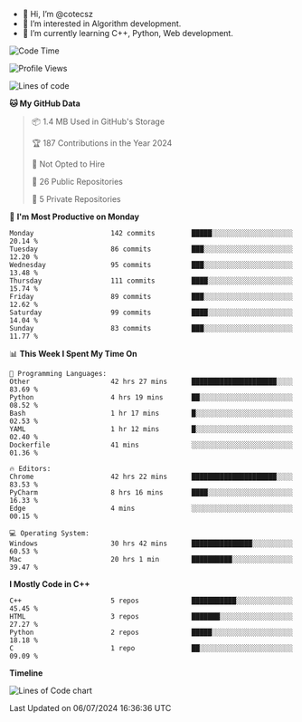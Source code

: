 - 👋 Hi, I’m @cotecsz
- 👀 I’m interested in Algorithm development.
- 🌱 I’m currently learning C++, Python, Web development.

<!---
cotecsz/cotecsz is a ✨ special ✨ repository because its `README.md` (this file) appears on your GitHub profile.
You can click the Preview link to take a look at your changes.
--->

<!--START_SECTION:waka-->
![Code Time](http://img.shields.io/badge/Code%20Time-1%2C337%20hrs%2034%20mins-blue)

![Profile Views](http://img.shields.io/badge/Profile%20Views-0-blue)

![Lines of code](https://img.shields.io/badge/From%20Hello%20World%20I%27ve%20Written-1.2%20million%20lines%20of%20code-blue)

**🐱 My GitHub Data** 

> 📦 1.4 MB Used in GitHub's Storage 
 > 
> 🏆 187 Contributions in the Year 2024
 > 
> 🚫 Not Opted to Hire
 > 
> 📜 26 Public Repositories 
 > 
> 🔑 5 Private Repositories 
 > 
📅 **I'm Most Productive on Monday** 

```text
Monday                   142 commits         █████░░░░░░░░░░░░░░░░░░░░   20.14 % 
Tuesday                  86 commits          ███░░░░░░░░░░░░░░░░░░░░░░   12.20 % 
Wednesday                95 commits          ███░░░░░░░░░░░░░░░░░░░░░░   13.48 % 
Thursday                 111 commits         ████░░░░░░░░░░░░░░░░░░░░░   15.74 % 
Friday                   89 commits          ███░░░░░░░░░░░░░░░░░░░░░░   12.62 % 
Saturday                 99 commits          ████░░░░░░░░░░░░░░░░░░░░░   14.04 % 
Sunday                   83 commits          ███░░░░░░░░░░░░░░░░░░░░░░   11.77 % 
```


📊 **This Week I Spent My Time On** 

```text
💬 Programming Languages: 
Other                    42 hrs 27 mins      █████████████████████░░░░   83.69 % 
Python                   4 hrs 19 mins       ██░░░░░░░░░░░░░░░░░░░░░░░   08.52 % 
Bash                     1 hr 17 mins        █░░░░░░░░░░░░░░░░░░░░░░░░   02.53 % 
YAML                     1 hr 12 mins        █░░░░░░░░░░░░░░░░░░░░░░░░   02.40 % 
Dockerfile               41 mins             ░░░░░░░░░░░░░░░░░░░░░░░░░   01.36 % 

🔥 Editors: 
Chrome                   42 hrs 22 mins      █████████████████████░░░░   83.53 % 
PyCharm                  8 hrs 16 mins       ████░░░░░░░░░░░░░░░░░░░░░   16.33 % 
Edge                     4 mins              ░░░░░░░░░░░░░░░░░░░░░░░░░   00.15 % 

💻 Operating System: 
Windows                  30 hrs 42 mins      ███████████████░░░░░░░░░░   60.53 % 
Mac                      20 hrs 1 min        ██████████░░░░░░░░░░░░░░░   39.47 % 
```

**I Mostly Code in C++** 

```text
C++                      5 repos             ███████████░░░░░░░░░░░░░░   45.45 % 
HTML                     3 repos             ███████░░░░░░░░░░░░░░░░░░   27.27 % 
Python                   2 repos             █████░░░░░░░░░░░░░░░░░░░░   18.18 % 
C                        1 repo              ██░░░░░░░░░░░░░░░░░░░░░░░   09.09 % 
```



**Timeline**

![Lines of Code chart](https://raw.githubusercontent.com/cotecsz/cotecsz/master/assets/bar_graph.png)


 Last Updated on 06/07/2024 16:36:36 UTC
<!--END_SECTION:waka-->
